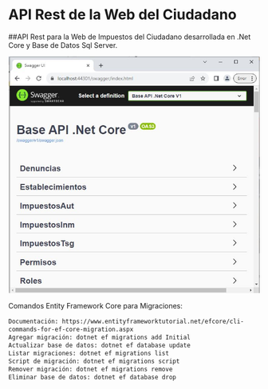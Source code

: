 # API Rest de la Web del Ciudadano
##API Rest para la Web de Impuestos del Ciudadano desarrollada en .Net Core y Base de Datos Sql Server.

![Swagger de la Api del Ciudadano](./Capturas/CiudadanoApi.jpg)

Comandos Entity Framework Core para Migraciones:

    Documentación: https://www.entityframeworktutorial.net/efcore/cli-commands-for-ef-core-migration.aspx
    Agregar migración: dotnet ef migrations add Initial
    Actualizar base de datos: dotnet ef database update
    Listar migraciones: dotnet ef migrations list
    Script de migración: dotnet ef migrations script
    Remover migración: dotnet ef migrations remove
    Eliminar base de datos: dotnet ef database drop
